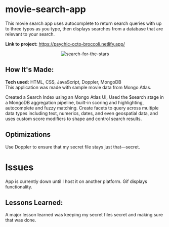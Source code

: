 # movie-search-app

This movie search app uses autocomplete to return search queries with up to three typos as you type, then displays searches from a database that are relevant to your search.


**Link to project:** https://psychic-octo-broccoli.netlify.app/
<p align="center" width="800" height="600"><img src="https://user-images.githubusercontent.com/77818241/225781213-1b962ced-618b-416b-9232-e2f04a33726e.gif" alt="search-for-the-stars"/></p> 

## How It's Made:

**Tech used:** HTML, CSS, JavaScript, Doppler, MongoDB <br>
This application was made with sample movie data from Mongo Atlas. 

Created a Search Index using an Mongo Atlas UI, Used the $search stage in a MongoDB aggregation pipeline, built-in scoring and highlighting, autocomplete and fuzzy matching. Create facets to query across multiple data types including text, numerics, dates, and even geospatial data, and uses custom score modifiers to shape and control search results. 

## Optimizations
Use Doppler to ensure that my secret file stays just that—secret.

# Issues
App is currently down until I host it on another platform. Gif displays functionality. 


## Lessons Learned:
A major lesson learned was keeping my secret files secret and making sure that was done. 




